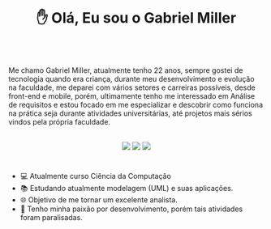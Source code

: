 
<div align= "center">
  <h1>✋ Olá, Eu sou o Gabriel Miller </h1>
  
  <div style="display: inline_block"><br>
</div></div>
<br>

 Me chamo Gabriel Miller, atualmente tenho 22 anos, sempre gostei de tecnologia quando era criança, durante meu desenvolvimento e evolução na faculdade, me deparei com vários setores e carreiras possíveis, desde front-end e mobile, porém, ultimamente tenho me interessado em Análise de requisitos e estou focado em me especializar e descobrir como funciona na prática seja durante atividades universitárias, até projetos mais sérios vindos pela própria faculdade.
<div align="center"><br>
  <a href="https://www.instagram.com/miller_sem_u/" target="_blank"><img src="https://img.shields.io/badge/-Instagram-%23E4405F?style=for-the-badge&logo=instagram&logoColor=white" target="_blank"></a>
  <a href = "mailto:gabrielmiller2000@gmail.com" target="_blank"><img src="https://img.shields.io/badge/Gmail-D14836?style=for-the-badge&logo=gmail&logoColor=white" target="_blank"></a>
  <a href="https://www.linkedin.com/in/gabsmiller/" target="_blank"><img src="https://img.shields.io/badge/-LinkedIn-%230077B5?style=for-the-badge&logo=linkedin&logoColor=white" target="_blank"></a>
 </div>
 
#
- 💻 Atualmente curso Ciência da Computação
- 📚 Estudando atualmente modelagem (UML) e suas aplicações.
- 🌐 Objetivo de me tornar um excelente analista.
- 🚦 Tenho minha paixão por desenvolvimento, porém tais atividades foram paralisadas.
##
